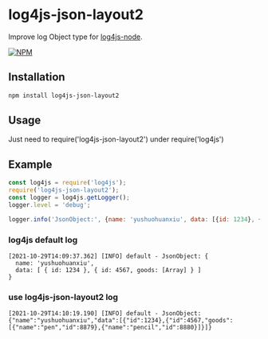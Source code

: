 # log4js-json-layout2

Improve log Object type for [log4js-node](https://github.com/nomiddlename/log4js-node).

[![NPM](https://nodei.co/npm/log4js-json-layout2.png)](https://www.npmjs.com/package/log4js-json-layout2/)

## Installation

```bash
npm install log4js-json-layout2
```

## Usage

Just need to require('log4js-json-layout2') under require('log4js')

## Example

```js
const log4js = require('log4js');
require('log4js-json-layout2');
const logger = log4js.getLogger();
logger.level = 'debug';

logger.info('JsonObject:', {name: 'yushuohuanxiu', data: [{id: 1234}, {id: 4567, goods: [{name: 'pen', id: 8879}, {name: 'pencil', id:8880}]}]});
```

### log4js default log

```
[2021-10-29T14:09:37.362] [INFO] default - JsonObject: {
  name: 'yushuohuanxiu',
  data: [ { id: 1234 }, { id: 4567, goods: [Array] } ]
}
```

### use log4js-json-layout2 log

```
[2021-10-29T14:10:19.190] [INFO] default - JsonObject: {"name":"yushuohuanxiu","data":[{"id":1234},{"id":4567,"goods":[{"name":"pen","id":8879},{"name":"pencil","id":8880}]}]}
```
